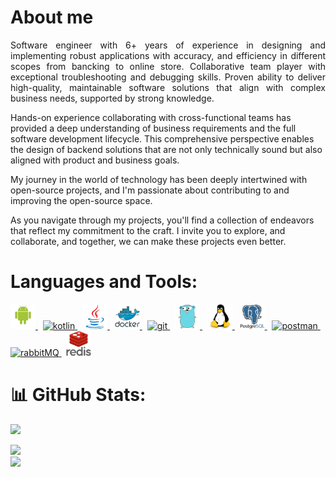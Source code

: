 <h1 align="left">About me</h1>

<p align="justify">
Software engineer with 6+ years of experience in designing and implementing robust applications with accuracy, and efficiency in different scopes from bancking to online store. Collaborative team player with exceptional troubleshooting and debugging skills. Proven ability to deliver high-quality, maintainable software solutions that align with complex business needs, supported by strong knowledge.

Hands-on experience collaborating with cross-functional teams has provided a deep understanding of business requirements and the full software development lifecycle. This comprehensive perspective enables the design of backend solutions that are not only technically sound but also aligned with product and business goals.  

My journey in the world of technology has been deeply intertwined with open-source projects, and I'm passionate about contributing to and improving the open-source space.

As you navigate through my projects, you'll find a collection of endeavors that reflect my commitment to the craft. I invite you to explore, and collaborate, and together, we can make these projects even better.

<!--Thank you for visiting, and I look forward to our shared journey of innovation and code excellence. -->
</p>

# Languages and Tools:
<p align="left">
  <a href="https://developer.android.com" target="_blank" rel="noreferrer">
    <img src="https://raw.githubusercontent.com/devicons/devicon/master/icons/android/android-original-wordmark.svg" alt="android" width="40" height="40"/>
  </a>&nbsp;
  <a href="https://kotlinlang.org" target="_blank" rel="noreferrer">
    <img src="https://www.vectorlogo.zone/logos/kotlinlang/kotlinlang-icon.svg" alt="kotlin" width="40" height="40"/>
  </a>&nbsp;
  <a href="https://www.java.com" target="_blank" rel="noreferrer">
    <img src="https://raw.githubusercontent.com/devicons/devicon/master/icons/java/java-original.svg" alt="java" width="40" height="40"/>
  </a>&nbsp;
  <a href="https://www.docker.com/" target="_blank" rel="noreferrer">
    <img src="https://raw.githubusercontent.com/devicons/devicon/master/icons/docker/docker-original-wordmark.svg" alt="docker" width="40" height="40"/>
  </a>&nbsp;
  <a href="https://git-scm.com/" target="_blank" rel="noreferrer">
    <img src="https://www.vectorlogo.zone/logos/git-scm/git-scm-icon.svg" alt="git" width="40" height="40"/>
  </a>&nbsp;
  <a href="https://golang.org" target="_blank" rel="noreferrer">
    <img src="https://raw.githubusercontent.com/devicons/devicon/master/icons/go/go-original.svg" alt="go" width="40" height="40"/>
  </a>&nbsp;
  <a href="https://www.linux.org/" target="_blank" rel="noreferrer">
    <img src="https://raw.githubusercontent.com/devicons/devicon/master/icons/linux/linux-original.svg" alt="linux" width="40" height="40"/>
  </a>&nbsp;
  <a href="https://www.postgresql.org" target="_blank" rel="noreferrer">
    <img src="https://raw.githubusercontent.com/devicons/devicon/master/icons/postgresql/postgresql-original-wordmark.svg" alt="postgresql" width="40" height="40"/>
  </a>&nbsp;
  <a href="https://postman.com" target="_blank" rel="noreferrer">
    <img src="https://www.vectorlogo.zone/logos/getpostman/getpostman-icon.svg" alt="postman" width="40" height="40"/>
  </a>&nbsp;
  <a href="https://www.rabbitmq.com" target="_blank" rel="noreferrer">
    <img src="https://www.vectorlogo.zone/logos/rabbitmq/rabbitmq-icon.svg" alt="rabbitMQ" width="40" height="40"/>
  </a>&nbsp;
  <a href="https://redis.io" target="_blank" rel="noreferrer">
    <img src="https://raw.githubusercontent.com/devicons/devicon/master/icons/redis/redis-original-wordmark.svg" alt="redis" width="40" height="40"/>
  </a>
</p>



# 📊 GitHub Stats:
![](https://github-readme-stats.vercel.app/api?username=MahboubehSeyedpour&theme=dark&hide_border=false&include_all_commits=true&count_private=true)<br/> 
  <!-- [![](https://github-readme-stats.vercel.app/api?username=MahboubehSeyedpour&show_icons=true&include_all_commits=true&theme=tokyonight&count_private=true&line_height=40&cache_seconds=10800)](https://github.com/MahboubehSeyedpour/MahboubehSeyedpour)</br> -->
![](https://github-readme-streak-stats.herokuapp.com/?user=MahboubehSeyedpour&theme=dark&hide_border=false)<br/>
![](https://github-readme-stats.vercel.app/api/top-langs/?username=MahboubehSeyedpour&theme=dark&hide_border=false&include_all_commits=false&count_private=false&layout=compact)
 

<!--
**MahboubehSeyedpour/MahboubehSeyedpour** is a ✨ _special_ ✨ repository because its `README.md` (this file) appears on your GitHub profile.

Here are some ideas to get you started:

- 🔭 I’m currently working on ...
- 🌱 I’m currently learning ...
- 👯 I’m looking to collaborate on ...
- 🤔 I’m looking for help with ...
- 💬 Ask me about ...
- 📫 How to reach me: ...
- 😄 Pronouns: ...
- ⚡ Fun fact: ...
-->
